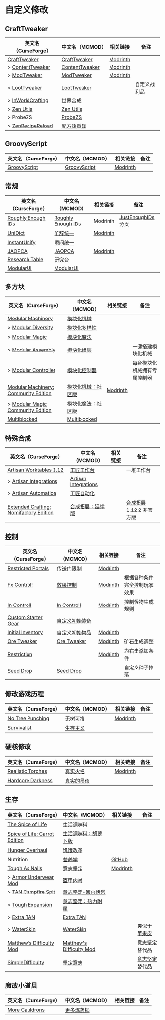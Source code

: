 # 自定义修改

## CraftTweaker

| 英文名（CurseForge）                                                              | 中文名（MCMOD）                                        | 相关链接                                            | 备注         |
| --------------------------------------------------------------------------------- | ------------------------------------------------------ | --------------------------------------------------- | ------------ |
| [CraftTweaker](https://www.curseforge.com/minecraft/mc-mods/crafttweaker)         | [CraftTweaker](https://www.mcmod.cn/class/669.html)    | [Modrinth](https://modrinth.com/mod/crafttweaker)   |              |
| > [ContentTweaker](https://www.curseforge.com/minecraft/mc-mods/contenttweaker)   | [ContentTweaker](https://www.mcmod.cn/class/1497.html) | [Modrinth](https://modrinth.com/mod/contenttweaker) |              |
| > [ModTweaker](https://www.curseforge.com/minecraft/mc-mods/modtweaker)           | [ModTweaker](https://www.mcmod.cn/class/448.html)      | [Modrinth](https://modrinth.com/mod/modtweaker)     |              |
| > [LootTweaker](https://www.curseforge.com/minecraft/mc-mods/loottweaker)         | [LootTweaker](https://www.mcmod.cn/class/2304.html)    |                                                     | 自定义战利品 |
| > [InWorldCrafting](https://www.curseforge.com/minecraft/mc-mods/inworldcrafting) | [世界合成](https://www.mcmod.cn/class/1916.html)       |                                                     |              |
| > [Zen Utils](https://www.curseforge.com/minecraft/mc-mods/zenutil)               | [Zen Utils](https://www.mcmod.cn/class/2919.html)      |                                                     |              |
| > ProbeZS                                                                         | [ProbeZS](https://www.mcmod.cn/class/14121.html)       |                                                     |              |
| > [ZenRecipeReload](https://www.curseforge.com/minecraft/mc-mods/zenrecipereload) | [配方热重载](https://www.mcmod.cn/class/12071.html)    |                                                     |              |

## GroovyScript

| 英文名（CurseForge）                                                      | 中文名（MCMOD）                                      | 相关链接                                          | 备注 |
| ------------------------------------------------------------------------- | ---------------------------------------------------- | ------------------------------------------------- | ---- |
| [GroovyScript](https://www.curseforge.com/minecraft/mc-mods/groovyscript) | [GroovyScript](https://www.mcmod.cn/class/7939.html) | [Modrinth](https://modrinth.com/mod/groovyscript) |      |

## 常规

| 英文名（CurseForge）                                                          | 中文名（MCMOD）                                            | 相关链接                                     | 备注                                                       |
| ----------------------------------------------------------------------------- | ---------------------------------------------------------- | -------------------------------------------- | ---------------------------------------------------------- |
| [Roughly Enough IDs](https://www.curseforge.com/minecraft/mc-mods/reid)       | [Roughly Enough IDs](https://www.mcmod.cn/class/8659.html) | [Modrinth](https://modrinth.com/mod/reid)    | [JustEnoughIDs](https://www.mcmod.cn/class/1389.html) 分支 |
| [UniDict](https://www.curseforge.com/minecraft/mc-mods/unidict)               | [矿辞统一](https://www.mcmod.cn/class/479.html)            | [Modrinth](https://modrinth.com/mod/unidict) |                                                            |
| [InstantUnify](https://www.curseforge.com/minecraft/mc-mods/instantunify)     | [瞬间统一](https://www.mcmod.cn/class/1284.html)           |                                              |                                                            |
| [JAOPCA](https://www.curseforge.com/minecraft/mc-mods/jaopca)                 | [JAOPCA](https://www.mcmod.cn/class/878.html)              | [Modrinth](https://modrinth.com/mod/jaopca)  |                                                            |
| [Research Table](https://www.curseforge.com/minecraft/mc-mods/research-table) | [研究台](https://www.mcmod.cn/class/3304.html)             |                                              |                                                            |
| [ModularUI](https://www.curseforge.com/minecraft/mc-mods/modularui)           | [ModularUI](https://www.mcmod.cn/class/7852.html)          |                                              |                                                            |

## 多方块

| 英文名（CurseForge）                                                                                                    | 中文名（MCMOD）                                            | 相关链接                                                                | 备注                         |
| ----------------------------------------------------------------------------------------------------------------------- | ---------------------------------------------------------- | ----------------------------------------------------------------------- | ---------------------------- |
| [Modular Machinery](https://www.curseforge.com/minecraft/mc-mods/modular-machinery)                                     | [模块化机械](https://www.mcmod.cn/class/1288.html)         |                                                                         |                              |
| > [Modular Diversity](https://www.curseforge.com/minecraft/mc-mods/modular-diversity)                                   | [模块化多样性](https://www.mcmod.cn/class/2034.html)       |                                                                         |                              |
| > [Modular Magic](https://www.curseforge.com/minecraft/mc-mods/modular-magic)                                           | [模块化魔法](https://www.mcmod.cn/class/2036.html)         |                                                                         |                              |
| > [Modular Assembly](https://www.curseforge.com/minecraft/mc-mods/modular-assembly)                                     | [模块化组装](https://www.mcmod.cn/class/5210.html)         |                                                                         | 一键搭建模块化机械           |
| > [Modular Controller](https://www.curseforge.com/minecraft/mc-mods/modular-controller)                                 | [模块化控制器](https://www.mcmod.cn/class/4699.html)       |                                                                         | 每台模块化机械拥有专属控制器 |
| [Modular Machinery: Community Edition](https://www.curseforge.com/minecraft/mc-mods/modularmachinery-community-edition) | [模块化机械：社区版](https://www.mcmod.cn/class/8902.html) | [Modrinth](https://modrinth.com/mod/modularmachinery-community-edition) |                              |
| > [Modular Magic Community Edition](https://www.curseforge.com/minecraft/mc-mods/modular-magic-domi-edition)            | 模块化魔法：社区版                                         |                                                                         |                              |
| [Multiblocked](https://www.curseforge.com/minecraft/mc-mods/multiblocked)                                               | [Multiblocked](https://www.mcmod.cn/class/6191.html)       |                                                                         |                              |

## 特殊合成

| 英文名（CurseForge）                                                                                                         | 中文名（MCMOD）                                              | 相关链接 | 备注                                                             |
| ---------------------------------------------------------------------------------------------------------------------------- | ------------------------------------------------------------ | -------- | ---------------------------------------------------------------- |
| [Artisan Worktables 1.12](https://www.curseforge.com/minecraft/mc-mods/artisan-worktables)                                   | [工匠工作台](https://www.mcmod.cn/class/1559.html)           |          | 一堆工作台                                                       |
| > [Artisan Integrations](https://www.curseforge.com/minecraft/mc-mods/artisan-integrations)                                  | [Artisan Integrations](https://www.mcmod.cn/class/7515.html) |          |                                                                  |
| > [Artisan Automation](https://www.curseforge.com/minecraft/mc-mods/artisan-automation)                                      | [工匠自动化](https://www.mcmod.cn/class/5925.html)           |          |                                                                  |
| [Extended Crafting: Nomifactory Edition](https://www.curseforge.com/minecraft/mc-mods/extended-crafting-nomifactory-edition) | [合成拓展：延续版](https://www.mcmod.cn/class/11801.html)    |          | [合成拓展](https://www.mcmod.cn/class/1602.html) 1.12.2 非官方版 |

## 控制

| 英文名（CurseForge）                                                                    | 中文名（MCMOD）                                        | 相关链接                                                | 备注                         |
| --------------------------------------------------------------------------------------- | ------------------------------------------------------ | ------------------------------------------------------- | ---------------------------- |
| [Restricted Portals](https://www.curseforge.com/minecraft/mc-mods/restricted-portals)   | [传送门限制](https://www.mcmod.cn/class/1911.html)     | [Modrinth](https://modrinth.com/mod/restricted-portals) |                              |
| [Fx Control!](https://www.curseforge.com/minecraft/mc-mods/fx-control)                  | [效果控制](https://www.mcmod.cn/class/4942.html)       | [Modrinth](https://modrinth.com/mod/fx-control)         | 根据各种条件完全控制玩家效果 |
| [In Control!](https://www.curseforge.com/minecraft/mc-mods/in-control)                  | [In Control!](https://www.mcmod.cn/class/3826.html)    | [Modrinth](https://modrinth.com/mod/in-control)         | 控制怪物生成规则             |
| [Custom Starter Gear](https://www.curseforge.com/minecraft/mc-mods/custom-starter-gear) | [自定义初始装备](https://www.mcmod.cn/class/1918.html) |                                                         |                              |
| [Initial Inventory](https://www.curseforge.com/minecraft/mc-mods/initial-inventory)     | [自定义初始物品](https://www.mcmod.cn/class/1510.html) | [Modrinth](https://modrinth.com/mod/initial-inventory)  |                              |
| [Ore Tweaker](https://www.curseforge.com/minecraft/mc-mods/ore-tweaker)                 | [Ore Tweaker](https://www.mcmod.cn/class/4479.html)    | [Modrinth](https://modrinth.com/mod/ore-tweaker)        | 矿石生成调整                 |
| [Restriction](https://www.curseforge.com/minecraft/mc-mods/restriction)                 |                                                        | [Modrinth](https://modrinth.com/mod/restrictions)       | 为右击添加条件               |
| [Seed Drop](https://www.curseforge.com/minecraft/mc-mods/seed-drop)                     | [Seed Drop](https://www.mcmod.cn/class/7549.html)      |                                                         | 自定义种子掉落               |

## 修改游戏历程

| 英文名（CurseForge）                                                              | 中文名（MCMOD）                                  | 相关链接                                              | 备注 |
| --------------------------------------------------------------------------------- | ------------------------------------------------ | ----------------------------------------------------- | ---- |
| [No Tree Punching](https://www.curseforge.com/minecraft/mc-mods/no-tree-punching) | [无树可撸](https://www.mcmod.cn/class/2138.html) | [Modrinth](https://modrinth.com/mod/no-tree-punching) |      |
| [Survivalist](https://www.curseforge.com/minecraft/mc-mods/survivalist)           | [生存主义](https://www.mcmod.cn/class/862.html)  |                                                       |      |

## 硬核修改

| 英文名（CurseForge）                                                                | 中文名（MCMOD）                                    | 相关链接                                               | 备注 |
| ----------------------------------------------------------------------------------- | -------------------------------------------------- | ------------------------------------------------------ | ---- |
| [Realistic Torches](https://www.curseforge.com/minecraft/mc-mods/realistic-torches) | [真实火把](https://www.mcmod.cn/class/2955.html)   | [Modrinth](https://modrinth.com/mod/realistic-torches) |      |
| [Hardcore Darkness](https://www.curseforge.com/minecraft/mc-mods/hardcore-darkness) | [真实的黑夜](https://www.mcmod.cn/class/1667.html) |                                                        |      |

## 生存

| 英文名（CurseForge）                                                                                       | 中文名（MCMOD）                                                  | 相关链接                                            | 备注                                                   |
| ---------------------------------------------------------------------------------------------------------- | ---------------------------------------------------------------- | --------------------------------------------------- | ------------------------------------------------------ |
| [The Spice of Life](https://www.curseforge.com/minecraft/mc-mods/the-spice-of-life)                        | [生活调味料](https://www.mcmod.cn/class/404.html)                |                                                     |                                                        |
| [Spice of Life: Carrot Edition](https://www.curseforge.com/minecraft/mc-mods/spice-of-life-carrot-edition) | [生活调味料：胡萝卜版](https://www.mcmod.cn/class/1836.html)     |                                                     |                                                        |
| [Hunger Overhaul](https://www.curseforge.com/minecraft/mc-mods/hunger-overhaul)                            | [饥饿改革](https://www.mcmod.cn/class/458.html)                  |                                                     |                                                        |
| Nutrition                                                                                                  | [营养学](https://www.mcmod.cn/class/1271.html)                   | [GitHub](https://github.com/WesCook/Nutrition)      |                                                        |
| [Tough As Nails](https://www.curseforge.com/minecraft/mc-mods/tough-as-nails)                              | [意志坚定](https://www.mcmod.cn/class/531.html)                  | [Modrinth](https://modrinth.com/mod/tough-as-nails) |                                                        |
| > [Armor Underwear Mod](https://www.curseforge.com/minecraft/mc-mods/armor-underwear-mod)                  | [盔甲内衬](https://www.mcmod.cn/class/1992.html)                 |                                                     |                                                        |
| > [TAN Campfire Spit](https://www.curseforge.com/minecraft/mc-mods/tan-campfire-spit)                      | [意志坚定-篝火烤架](https://www.mcmod.cn/class/848.html)         |                                                     |                                                        |
| > [Tough Expansion](https://www.curseforge.com/minecraft/mc-mods/tough-expansion)                          | [意志坚定：热力附属](https://www.mcmod.cn/class/1221.html)       |                                                     |                                                        |
| > [Extra TAN](https://www.curseforge.com/minecraft/mc-mods/extra-tan)                                      | [Extra TAN](https://www.mcmod.cn/class/10043.html)               |                                                     |                                                        |
| > [WaterSkin](https://www.curseforge.com/minecraft/mc-mods/waterskin)                                      | [WaterSkin](https://www.mcmod.cn/class/6467.html)                |                                                     | 类似于 [苹果皮](https://www.mcmod.cn/class/744.html)   |
| [Matthew's Difficulty Mod](https://www.curseforge.com/minecraft/mc-mods/matthews-difficulty-mod)           | [Matthew's Difficulty Mod](https://www.mcmod.cn/class/2403.html) |                                                     | [意志坚定](https://www.mcmod.cn/class/531.html) 替代品 |
| [SimpleDifficulty](https://www.curseforge.com/minecraft/mc-mods/simpledifficulty)                          | [坚定意志](https://www.mcmod.cn/class/2805.html)                 |                                                     | [意志坚定](https://www.mcmod.cn/class/531.html) 替代品 |

## 魔改小道具

| 英文名（CurseForge）                                                          | 中文名（MCMOD）                                    | 相关链接 | 备注 |
| ----------------------------------------------------------------------------- | -------------------------------------------------- | -------- | ---- |
| [More Cauldrons](https://www.curseforge.com/minecraft/mc-mods/more-cauldrons) | [更多炼药锅](https://www.mcmod.cn/class/2223.html) |          |      |
